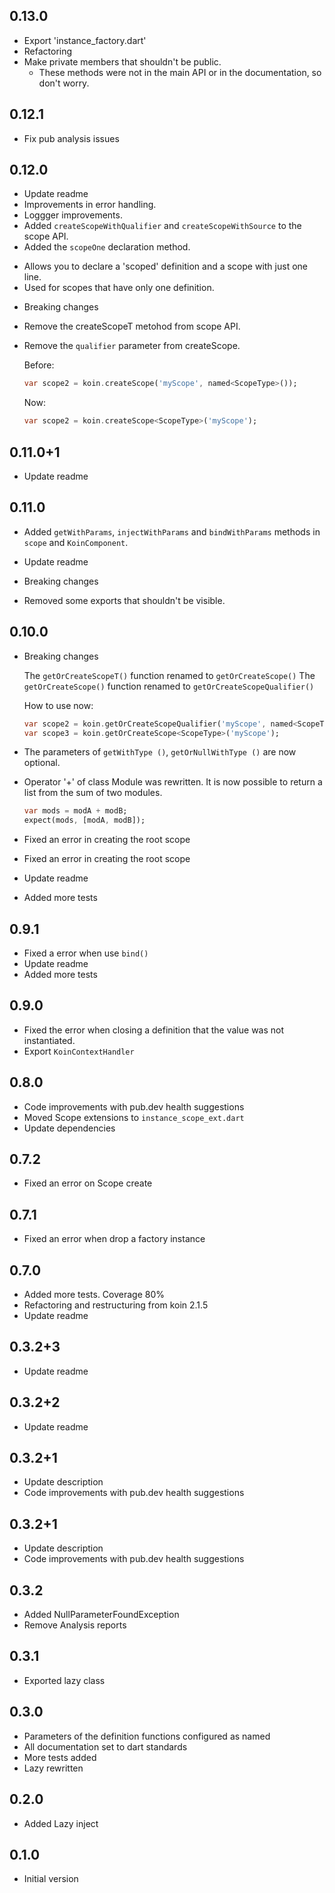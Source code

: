 ## 0.13.0

- Export 'instance_factory.dart'
- Refactoring
- Make private members that shouldn't be public.
  * These methods were not in the main API or in the documentation, so don't worry.
    
## 0.12.1

- Fix pub analysis issues

## 0.12.0

- Update readme
- Improvements in error handling.
- Loggger improvements.
- Added `createScopeWithQualifier` and `createScopeWithSource` to the scope API.
- Added the `scopeOne` declaration method.
 * Allows you to declare a 'scoped' definition and a scope with just one line.
 * Used for scopes that have only one definition.

- Breaking changes
 * Remove the createScopeT metohod from scope API.
 * Remove the `qualifier` parameter from createScope.

    Before:
    ```dart
    var scope2 = koin.createScope('myScope', named<ScopeType>());
    ```  
    Now:
    ```dart
    var scope2 = koin.createScope<ScopeType>('myScope');
    ```  


## 0.11.0+1

- Update readme

## 0.11.0

- Added `getWithParams`, `injectWithParams` and `bindWithParams` methods in `scope` and `KoinComponent`.
- Update readme

- Breaking changes
 
 * Removed some exports that shouldn't be visible.


## 0.10.0

- Breaking changes

    The `getOrCreateScopeT()` function renamed to `getOrCreateScope()`
    The `getOrCreateScope()` function renamed to `getOrCreateScopeQualifier()`   
    
    How to use now:
    ```dart
    var scope2 = koin.getOrCreateScopeQualifier('myScope', named<ScopeType>());
    var scope3 = koin.getOrCreateScope<ScopeType>('myScope');
    ```   

- The parameters of `getWithType ()`, `getOrNullWithType ()` are now optional.
- Operator '+' of class Module was rewritten.
    It is now possible to return a list from the sum of two modules.
    ```dart
    var mods = modA + modB;
    expect(mods, [modA, modB]);
    ```
- Fixed an error in creating the root scope
- Fixed an error in creating the root scope
- Update readme
- Added more tests

## 0.9.1

- Fixed a error when use `bind()`
- Update readme
- Added more tests

## 0.9.0

- Fixed the error when closing a definition that the value was not instantiated.
- Export `KoinContextHandler`

## 0.8.0

- Code improvements with pub.dev health suggestions
- Moved Scope extensions to `instance_scope_ext.dart`
- Update dependencies

## 0.7.2

- Fixed an error on Scope create

## 0.7.1

- Fixed an error when drop a factory instance

## 0.7.0

- Added more tests. Coverage 80%
- Refactoring and restructuring from koin 2.1.5
- Update readme

## 0.3.2+3

- Update readme

## 0.3.2+2

- Update readme

## 0.3.2+1

- Update description
- Code improvements with pub.dev health suggestions

## 0.3.2+1

- Update description
- Code improvements with pub.dev health suggestions

## 0.3.2

- Added NullParameterFoundException
- Remove Analysis reports

## 0.3.1

- Exported lazy class

## 0.3.0

- Parameters of the definition functions configured as named
- All documentation set to dart standards
- More tests added
- Lazy rewritten

## 0.2.0

- Added Lazy inject

## 0.1.0

- Initial version
